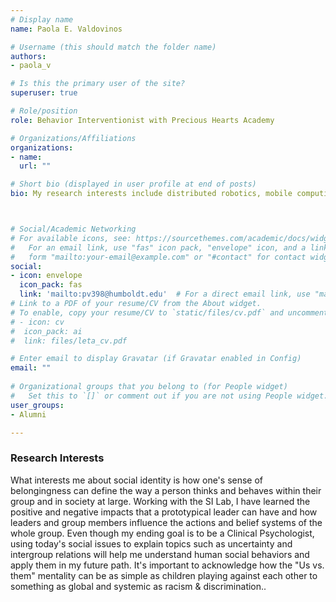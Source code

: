 ```yaml
---
# Display name
name: Paola E. Valdovinos

# Username (this should match the folder name)
authors:
- paola_v

# Is this the primary user of the site?
superuser: true

# Role/position
role: Behavior Interventionist with Precious Hearts Academy

# Organizations/Affiliations
organizations:
- name: 
  url: ""

# Short bio (displayed in user profile at end of posts)
bio: My research interests include distributed robotics, mobile computing and programmable matter.



# Social/Academic Networking
# For available icons, see: https://sourcethemes.com/academic/docs/widgets/#icons
#   For an email link, use "fas" icon pack, "envelope" icon, and a link in the
#   form "mailto:your-email@example.com" or "#contact" for contact widget.
social:
- icon: envelope
  icon_pack: fas
  link: 'mailto:pv398@humboldt.edu'  # For a direct email link, use "mailto:test@example.org".
# Link to a PDF of your resume/CV from the About widget.
# To enable, copy your resume/CV to `static/files/cv.pdf` and uncomment the lines below.  
# - icon: cv
#  icon_pack: ai
#  link: files/leta_cv.pdf

# Enter email to display Gravatar (if Gravatar enabled in Config)
email: ""
  
# Organizational groups that you belong to (for People widget)
#   Set this to `[]` or comment out if you are not using People widget.  
user_groups:
- Alumni

---
```


<h3>Research Interests</h3>
What interests me about social identity is how one's sense of belongingness can define the way a person thinks and behaves within their group and in society at large. Working with the SI Lab, I have learned the positive and negative impacts that a prototypical leader can have and how leaders and group members influence the actions and belief systems of the whole group. Even though my ending goal is to be a Clinical Psychologist, using today's social issues to explain topics such as uncertainty and intergroup relations will help me understand human social behaviors and apply them in my future path. It's important to acknowledge how the "Us vs. them" mentality can be as simple as children playing against each other to something as global and systemic as racism & discrimination..

